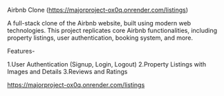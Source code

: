 Airbnb Clone (https://majorproject-ox0q.onrender.com/listings)

A full-stack clone of the Airbnb website, built using modern web technologies. This project replicates core Airbnb functionalities, including property listings, user authentication, booking system, and more.

Features-

1.User Authentication (Signup, Login, Logout)
2.Property Listings with Images and Details
3.Reviews and Ratings

https://majorproject-ox0q.onrender.com/listings
